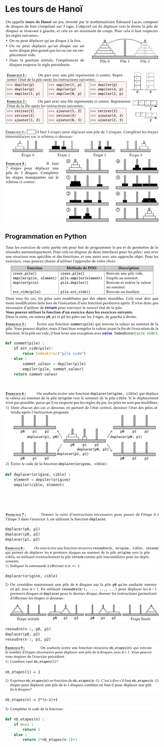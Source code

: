 # Les tours de Hanoï
![kesaco](./images/Hanoi_0.png)
<!-- #### Rappels Pile/File -->
![ex_1-2](./images/Hanoi_ex_1-2.png)
<!-- #### Schémas de principe -->
![ex3](./images/Hanoi_ex3.png)
![ex4](./images/Hanoi_ex4.png)

<div style="page-break-after: always;"></div>

## Programmation en Python

![ex5](./images/Hanoi_ex5.png)

```python
def sommet(pile) :
    if est_vide(pile):
        raise IndexError("pile vide")
    else :
        sommet_valeur = depiler(pile)
        empiler(pile, sommet_valeur)
    return sommet-valeur




```
<div style="page-break-after: always;"></div>

![ex6](./images/Hanoi_ex6.png)

```python
def deplacer(origine, cible) :
    element = depiler(origine)
    empiler(cible, element)






```
![ex7](./images/Hanoi_ex7.png)

```python
deplacer(p0, p1)
deplacer(p0, p2)
deplacer(p1, p2)


```
![ex8-1](./images/Hanoi_ex8-1.png)

```python
deplacer(origine, cible)
```
![ex8-2](./images/Hanoi_ex8-2.png)

```python
resoudre(n-1, p0, p1)
deplacer(p0, p2)
resoudre(n-1, p1, p2)


```
![ex9-1](./images/Hanoi_ex9-1.png)
```
nb_etapes(1) = 1
```
![ex9-2](./images/Hanoi_ex9-2.png)
```
nb_etapes(n) = 2*(n-1)+1
```
![ex9-3](./images/Hanoi_ex9-3.png)
```python
def nb_etapes(n) :
    if n==1 :
        return 1 
    else : 
        return 2*nb_etapes(n-1)+1







```
